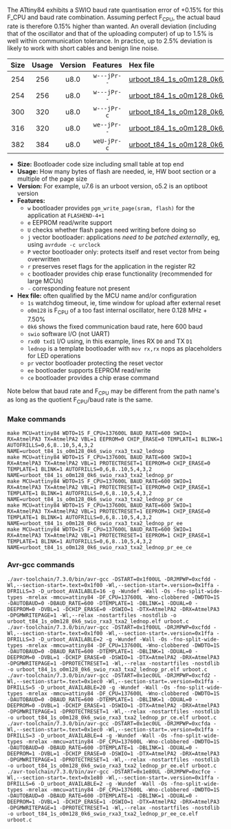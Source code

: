 The ATtiny84 exhibits a SWIO baud rate quantisation error of +0.15% for this F_CPU and baud rate combination. Assuming perfect F<sub>CPU</sub>, the actual baud rate is therefore 0.15% higher than wanted. An overall deviation (including that of the oscillator and that of the uploading computer) of up to 1.5% is well within communication tolerance. In practice, up to 2.5% deviation is likely to work with short cables and benign line noise.

|Size|Usage|Version|Features|Hex file|
|:-:|:-:|:-:|:-:|:--|
|254|256|u8.0|`w---jPr--`|[urboot_t84_1s_o0m128_0k6_swio_rxa3_txa2_lednop.hex](https://raw.githubusercontent.com/stefanrueger/urboot.hex/main/mcus/attiny84/watchdog_1_s/internal_oscillator_o%2B7.50%25/%2B0m128000_hz/%2B%2B%2B0k6_baud/swio_rxa3_txa2/lednop/urboot_t84_1s_o0m128_0k6_swio_rxa3_txa2_lednop.hex)|
|254|256|u8.0|`w---jPr--`|[urboot_t84_1s_o0m128_0k6_swio_rxa3_txa2_lednop_pr.hex](https://raw.githubusercontent.com/stefanrueger/urboot.hex/main/mcus/attiny84/watchdog_1_s/internal_oscillator_o%2B7.50%25/%2B0m128000_hz/%2B%2B%2B0k6_baud/swio_rxa3_txa2/lednop/urboot_t84_1s_o0m128_0k6_swio_rxa3_txa2_lednop_pr.hex)|
|300|320|u8.0|`w---jPr-c`|[urboot_t84_1s_o0m128_0k6_swio_rxa3_txa2_lednop_pr_ce.hex](https://raw.githubusercontent.com/stefanrueger/urboot.hex/main/mcus/attiny84/watchdog_1_s/internal_oscillator_o%2B7.50%25/%2B0m128000_hz/%2B%2B%2B0k6_baud/swio_rxa3_txa2/lednop/urboot_t84_1s_o0m128_0k6_swio_rxa3_txa2_lednop_pr_ce.hex)|
|316|320|u8.0|`we--jPr--`|[urboot_t84_1s_o0m128_0k6_swio_rxa3_txa2_lednop_pr_ee.hex](https://raw.githubusercontent.com/stefanrueger/urboot.hex/main/mcus/attiny84/watchdog_1_s/internal_oscillator_o%2B7.50%25/%2B0m128000_hz/%2B%2B%2B0k6_baud/swio_rxa3_txa2/lednop/urboot_t84_1s_o0m128_0k6_swio_rxa3_txa2_lednop_pr_ee.hex)|
|382|384|u8.0|`weU-jPr-c`|[urboot_t84_1s_o0m128_0k6_swio_rxa3_txa2_lednop_pr_ee_ce.hex](https://raw.githubusercontent.com/stefanrueger/urboot.hex/main/mcus/attiny84/watchdog_1_s/internal_oscillator_o%2B7.50%25/%2B0m128000_hz/%2B%2B%2B0k6_baud/swio_rxa3_txa2/lednop/urboot_t84_1s_o0m128_0k6_swio_rxa3_txa2_lednop_pr_ee_ce.hex)|

- **Size:** Bootloader code size including small table at top end
- **Usage:** How many bytes of flash are needed, ie, HW boot section or a multiple of the page size
- **Version:** For example, u7.6 is an urboot version, o5.2 is an optiboot version
- **Features:**
  + `w` bootloader provides `pgm_write_page(sram, flash)` for the application at `FLASHEND-4+1`
  + `e` EEPROM read/write support
  + `U` checks whether flash pages need writing before doing so
  + `j` vector bootloader: applications *need to be patched externally*, eg, using `avrdude -c urclock`
  + `P` vector bootloader only: protects itself and reset vector from being overwritten
  + `r` preserves reset flags for the application in the register R2
  + `c` bootloader provides chip erase functionality (recommended for large MCUs)
  + `-` corresponding feature not present
- **Hex file:** often qualified by the MCU name and/or configuration
  + `1s` watchdog timeout, ie, time window for upload after external reset
  + `o0m128` is F<sub>CPU</sub> of a too fast internal oscillator, here 0.128 MHz + 7.50%
  + `0k6` shows the fixed communication baud rate, here 600 baud
  + `swio` software I/O (not UART)
  + `rxd0 txd1` I/O using, in this example, lines RX `D0` and TX `D1`
  + `lednop` is a template bootloader with `mov rx,rx` nops as placeholders for LED operations
  + `pr` vector bootloader protecting the reset vector
  + `ee` bootloader supports EEPROM read/write
  + `ce` bootloader provides a chip erase command


Note below that baud rate and F<sub>CPU</sub> may be different from the path name's as long as the quotient F<sub>CPU</sub>/baud rate is the same.

### Make commands
```
make MCU=attiny84 WDTO=1S F_CPU=137600L BAUD_RATE=600 SWIO=1 RX=AtmelPA3 TX=AtmelPA2 VBL=1 EEPROM=0 CHIP_ERASE=0 TEMPLATE=1 BLINK=1 AUTOFRILLS=0,6,8..10,5,4,3,2 NAME=urboot_t84_1s_o0m128_0k6_swio_rxa3_txa2_lednop
make MCU=attiny84 WDTO=1S F_CPU=137600L BAUD_RATE=600 SWIO=1 RX=AtmelPA3 TX=AtmelPA2 VBL=1 PROTECTRESET=1 EEPROM=0 CHIP_ERASE=0 TEMPLATE=1 BLINK=1 AUTOFRILLS=0,6,8..10,5,4,3,2 NAME=urboot_t84_1s_o0m128_0k6_swio_rxa3_txa2_lednop_pr
make MCU=attiny84 WDTO=1S F_CPU=137600L BAUD_RATE=600 SWIO=1 RX=AtmelPA3 TX=AtmelPA2 VBL=1 PROTECTRESET=1 EEPROM=0 CHIP_ERASE=1 TEMPLATE=1 BLINK=1 AUTOFRILLS=0,6,8..10,5,4,3,2 NAME=urboot_t84_1s_o0m128_0k6_swio_rxa3_txa2_lednop_pr_ce
make MCU=attiny84 WDTO=1S F_CPU=137600L BAUD_RATE=600 SWIO=1 RX=AtmelPA3 TX=AtmelPA2 VBL=1 PROTECTRESET=1 EEPROM=1 CHIP_ERASE=0 TEMPLATE=1 BLINK=1 AUTOFRILLS=0,6,8..10,5,4,3,2 NAME=urboot_t84_1s_o0m128_0k6_swio_rxa3_txa2_lednop_pr_ee
make MCU=attiny84 WDTO=1S F_CPU=137600L BAUD_RATE=600 SWIO=1 RX=AtmelPA3 TX=AtmelPA2 VBL=1 PROTECTRESET=1 EEPROM=1 CHIP_ERASE=1 TEMPLATE=1 BLINK=1 AUTOFRILLS=0,6,8..10,5,4,3,2 NAME=urboot_t84_1s_o0m128_0k6_swio_rxa3_txa2_lednop_pr_ee_ce
```

### Avr-gcc commands
```
./avr-toolchain/7.3.0/bin/avr-gcc -DSTART=0x1f00UL -DRJMPWP=0xcfdd -Wl,--section-start=.text=0x1f00 -Wl,--section-start=.version=0x1ffa -DFRILLS=3 -D_urboot_AVAILABLE=16 -g -Wundef -Wall -Os -fno-split-wide-types -mrelax -mmcu=attiny84 -DF_CPU=137600L -Wno-clobbered -DWDTO=1S -DAUTOBAUD=0 -DBAUD_RATE=600 -DTEMPLATE=1 -DBLINK=1 -DDUAL=0 -DEEPROM=0 -DVBL=1 -DCHIP_ERASE=0 -DSWIO=1 -DTX=AtmelPA2 -DRX=AtmelPA3 -DPGMWRITEPAGE=1 -Wl,--relax -nostartfiles -nostdlib -o urboot_t84_1s_o0m128_0k6_swio_rxa3_txa2_lednop.elf urboot.c
./avr-toolchain/7.3.0/bin/avr-gcc -DSTART=0x1f00UL -DRJMPWP=0xcfdd -Wl,--section-start=.text=0x1f00 -Wl,--section-start=.version=0x1ffa -DFRILLS=3 -D_urboot_AVAILABLE=2 -g -Wundef -Wall -Os -fno-split-wide-types -mrelax -mmcu=attiny84 -DF_CPU=137600L -Wno-clobbered -DWDTO=1S -DAUTOBAUD=0 -DBAUD_RATE=600 -DTEMPLATE=1 -DBLINK=1 -DDUAL=0 -DEEPROM=0 -DVBL=1 -DCHIP_ERASE=0 -DSWIO=1 -DTX=AtmelPA2 -DRX=AtmelPA3 -DPGMWRITEPAGE=1 -DPROTECTRESET=1 -Wl,--relax -nostartfiles -nostdlib -o urboot_t84_1s_o0m128_0k6_swio_rxa3_txa2_lednop_pr.elf urboot.c
./avr-toolchain/7.3.0/bin/avr-gcc -DSTART=0x1ec0UL -DRJMPWP=0xcfd2 -Wl,--section-start=.text=0x1ec0 -Wl,--section-start=.version=0x1ffa -DFRILLS=5 -D_urboot_AVAILABLE=20 -g -Wundef -Wall -Os -fno-split-wide-types -mrelax -mmcu=attiny84 -DF_CPU=137600L -Wno-clobbered -DWDTO=1S -DAUTOBAUD=0 -DBAUD_RATE=600 -DTEMPLATE=1 -DBLINK=1 -DDUAL=0 -DEEPROM=0 -DVBL=1 -DCHIP_ERASE=1 -DSWIO=1 -DTX=AtmelPA2 -DRX=AtmelPA3 -DPGMWRITEPAGE=1 -DPROTECTRESET=1 -Wl,--relax -nostartfiles -nostdlib -o urboot_t84_1s_o0m128_0k6_swio_rxa3_txa2_lednop_pr_ce.elf urboot.c
./avr-toolchain/7.3.0/bin/avr-gcc -DSTART=0x1ec0UL -DRJMPWP=0xcfda -Wl,--section-start=.text=0x1ec0 -Wl,--section-start=.version=0x1ffa -DFRILLS=3 -D_urboot_AVAILABLE=4 -g -Wundef -Wall -Os -fno-split-wide-types -mrelax -mmcu=attiny84 -DF_CPU=137600L -Wno-clobbered -DWDTO=1S -DAUTOBAUD=0 -DBAUD_RATE=600 -DTEMPLATE=1 -DBLINK=1 -DDUAL=0 -DEEPROM=1 -DVBL=1 -DCHIP_ERASE=0 -DSWIO=1 -DTX=AtmelPA2 -DRX=AtmelPA3 -DPGMWRITEPAGE=1 -DPROTECTRESET=1 -Wl,--relax -nostartfiles -nostdlib -o urboot_t84_1s_o0m128_0k6_swio_rxa3_txa2_lednop_pr_ee.elf urboot.c
./avr-toolchain/7.3.0/bin/avr-gcc -DSTART=0x1e80UL -DRJMPWP=0xcfce -Wl,--section-start=.text=0x1e80 -Wl,--section-start=.version=0x1ffa -DFRILLS=6 -D_urboot_AVAILABLE=2 -g -Wundef -Wall -Os -fno-split-wide-types -mrelax -mmcu=attiny84 -DF_CPU=137600L -Wno-clobbered -DWDTO=1S -DAUTOBAUD=0 -DBAUD_RATE=600 -DTEMPLATE=1 -DBLINK=1 -DDUAL=0 -DEEPROM=1 -DVBL=1 -DCHIP_ERASE=1 -DSWIO=1 -DTX=AtmelPA2 -DRX=AtmelPA3 -DPGMWRITEPAGE=1 -DPROTECTRESET=1 -Wl,--relax -nostartfiles -nostdlib -o urboot_t84_1s_o0m128_0k6_swio_rxa3_txa2_lednop_pr_ee_ce.elf urboot.c
```

